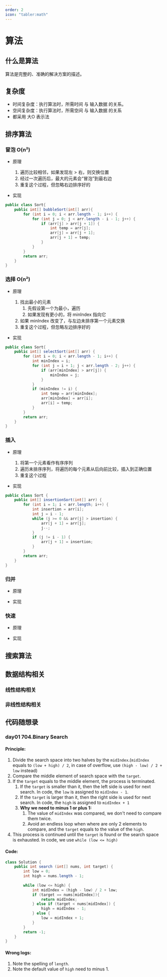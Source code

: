 ```yaml
---
order: 2
icon: "tabler:math"
---
```


# 算法

## 什么是算法

算法是完整的、准确的解决方案的描述。

## 复杂度

- 时间复杂度：执行算法时，所需时间 与 输入数据 的关系。
- 空间复杂度：执行算法时，所需空间 与 输入数据 的关系
- 都采用 大O 表示法

## 排序算法

### 冒泡 O(n²)

- 原理
    1. 遍历比较相邻，如果发现左 > 右，则交换位置
    2. 经过一次遍历后，最大的元素会“冒泡”到最右边
    3. 重复这个过程，但忽略右边排序好的

- 实现


```java
public class Sort{
    public int[] bubbleSort(int[] arr){
        for (int i = 0; i < arr.length - 1; i++) {
            for (int j = 0; j < arr.length - i - 1; j++) {
                if (arr[j] > arr[j + 1]) {
                    int temp = arr[j];
                    arr[j] = arr[j + 1];
                    arr[j + 1] = temp;
                }
            }
        }
        return arr;
    }
}
```

### 选择 O(n²)

- 原理
    1. 找出最小的元素
        1. 先假设第一个为最小，遍历
        1. 如果发现有更小的，将 minIndex 指向它
    1. 如果 minIndex 改变了，与左边未排序第一个元素交换
    1. 重复这个过程，但忽略左边排序好的
    
- 实现


```java
public class Sort{
    public int[] selectSort(int[] arr) {
        for (int i = 0; i < arr.length - 1; i++) {
            int minIndex = i;
            for (int j = i + 1; j < arr.length - 2; j++) {
                if (arr[minIndex] > arr[j]) {
                    minIndex = j;
                }
            }
            if (minIndex != i) {
                int temp = arr[minIndex];
                arr[minIndex] = arr[i];
                arr[i] = temp;
            }
        }
        return arr;
    }
}
```

### 插入
- 原理
    1. 将第一个元素看作有序序列
    2. 遍历未排序序列，将遍历的每个元素从后向前比较，插入到正确位置
    3. 重复这个过程

- 实现

```java
public class Sort {
    public int[] insertionSort(int[] arr) {
        for (int i = 1; i < arr.length; i++) {
            int insertion = arr[i];
            int j = i - 1;
            while (j >= 0 && arr[j] > insertion) {
                arr[j + 1] = arr[j];
                j--;
            }
            if (j != i - 1) {
                arr[j + 1] = insertion;
            }
        }
        return arr;
    }
}
```

### 归并

- 原理

- 实现
### 快速
- 原理

- 实现

## 搜索算法



## 数据结构相关

### 线性结构相关



### 非线性结构相关

## 代码随想录

### day01 704.Binary Search

#### Principle:

1. Divide the search space into two halves by the `midIndex`.(`midIndex` equals to `(low + high) / 2`, in case of overflow, use `(high - low) / 2 + low` instead)
2. Compare the middle element of search space with the `target`.
3. If the `target` equals to the middle element, the process is terminated.
    1. If the `target` is smaller than it, then the left side is used for next search. In code, the `low` is assigned to `midIndex - 1`.
    2. If the `target` is larger than it, then the right side is used for next search. In code, the `high` is assigned to `midIndex + 1`
    3. **Why we need to minus 1 or plus 1:**
        1. The value of `midIndex` was compared, we don't need to compare them twice.
        2. Avoid an endless loop when where are only 2 elements to compare, and the `target` equals to the value of the `high`.
4. This process is continued until the `target` is found or the search space is exhausted. In code, we use `while (low <= high)`

#### Code:

```java
class Solution {
    public int search (int[] nums, int target) {
        int low = 0;
        int high = nums.length - 1;
        
        while (low <= high) {
            int midIndex = (high - low) / 2 + low;
            if (target == nums[midIndex]){
                return midIndex;
            } else if (target < nums[midIndex]) {
                high = midIndex - 1;
            } else {
                low = midIndex + 1;
            }
        }
        return -1;
    }
}
```

#### Wrong logs:

1. Note the spelling of `length`.
2. Note the default value of `high` need to minus 1.

